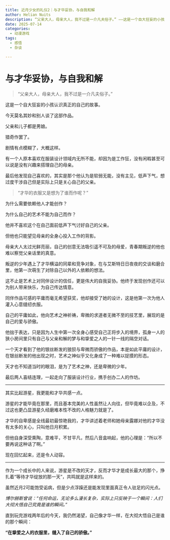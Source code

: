 ```yaml
---
title: 近月少女的礼仪2｜与才华妥协，与自我和解
author: Helian Nuits
description: “父亲大人，母亲大人，我不过是一介凡夫俗子。” ——这是一个自大狂妄的小孩认识真正的自己的故事。
date: 2025-07-14
categories:
  - 动漫游戏
tags:
  - 感悟
  - 杂谈

---
```


# 与才华妥协，与自我和解

> “父亲大人，母亲大人，我不过是一介凡夫俗子。”

这是一个自大狂妄的小孩认识真正的自己的故事。

今天莫名其妙和别人谈了这部作品。

父亲和儿子都是男娘。

猎奇作罢了。

剧情有点模糊了，大概这样。

有一个人原本喜欢在服装设计领域内无所不能，却因为是工作狂，没有闲暇甚至可以说是没有兴趣来搭理自己的母亲。

最后他发现自己喜欢的，其实是那个他认为是软弱无能，没有主见，低声下气，想过度干涉自己但是实际上只是关心自己的父亲。

> “才华的衣服又是想为了谁而作呢？”

为什么需要依赖他人才能创作？

为什么自己的艺术不能为自己而作？

他并不喜欢这个在自己面前低声下气讨好自己的父亲。

但他也只能望见母亲的全身心投入工作的背影。

母亲大人太过光鲜亮丽，自己的创意无法吸引遥不可及的母爱，青春期叛逆的他也难以察觉父亲话里的真意。

叛逆的少年遇上了才华横溢的同辈和竞争对象，在与艾斯特日日夜夜的交谈和磨合里，他第一次萌生了对除自己以外的人依赖的想法。

这不止是艺术上对同伴设计的信任，更是伟大的自我妥协。他终于发现创作还可以为别人带来快乐，为自己传达情意。

同伴作品可感的平庸而毫无希望获奖，他却接受了她的设计，这是他第一次为他人灌入心意缝纫衣服。

自己的平庸如此，他向艺术之神祈祷，卑微的求道者无微不至的技艺里，展现的是自己的爱与骄傲。

他拙于表达，只是因为人生中第一次全身心感受自己正将步入的境界，孤身一人的狭小房间里只有自己与父亲和解的梦与和挚爱之人的一针一线的隔空对话。

一个天才看到了他的银丝断发的狼狈与卑微而骄傲的作品，本是如此平庸的设计，在银丝断发的他出现之时，艺术之神似乎又化身成了一种难以捉摸的形态。

天才也不知道当时的眼泪，是为了艺术之神，还是卑微的少年。

最后两人喜结连理，一起走向了服装设计行业，携手创办二人的作坊。

---

其实比起游星，我更能和才华共感一点。

游星的才能毕竟在那里，而且基本完美的人性虽然让人向往，但毕竟难以企及，不过这也更凸显游星久经磨难本性不改的人格魅力就是了。

才华的自卑感是全线最初最惊艳我的，才华讲述着老师和她母亲露娜对他的才华没有太多的关心，只叫他日月积累。

但他自身深受熏陶，意难平，不甘平凡，然后八音盒响起，他的心理是：“所以不要再说这种话了啊。”

现在回忆起来，还是令人动容。

---

作为一个成长中的人来说，游星是不改的天才，反而才华才是成长最大的那个，挣扎着“等待才华绽放的那一天”，共鸣就是这样来的​。

虽然近月2可能饱受诟病，但是少点浮躁还是能发现里面真正令人驻足的闪光点。

*博尔赫斯曾说：“任何命运，无论多么漫长复杂，实际上只反映于一个瞬间：人们大彻大悟自己究竟是谁的瞬间。”*

直到玩完游戏两年后的今天，我仍然渴望，自己像才华一样，在大彻大悟自己是谁的那个瞬间：

**“在挚爱之人的衣服里，缝入了自己的骄傲。”**